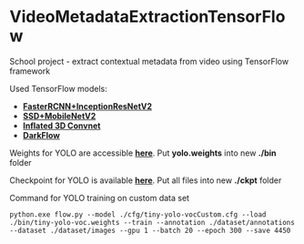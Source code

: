 # VideoMetadataExtractionTensorFlow
School project - extract contextual metadata from video using TensorFlow framework

Used TensorFlow models:<p/>
* <a href="https://tfhub.dev/google/faster_rcnn/openimages_v4/inception_resnet_v2/1" target="_blank">**FasterRCNN+InceptionResNetV2**</a>
* <a href="https://tfhub.dev/google/openimages_v4/ssd/mobilenet_v2/1" target="_blank">**SSD+MobileNetV2**</a>
* <a href="https://tfhub.dev/deepmind/i3d-kinetics-600/1" target="_blank">**Inflated 3D Convnet**</a>
* <a href="https://github.com/thtrieu/darkflow" target="_blank">**DarkFlow**</a>

Weights for YOLO are accessible <a href="https://drive.google.com/open?id=1EMLSQpShqaLLNhUIFNbWIHPoTqRjKIAo" target="_blank">**here**</a>. Put **yolo.weights** into new **./bin** folder

Checkpoint for YOLO is available <a href="https://drive.google.com/file/d/1RiGuBkW3W_hiU7F3tNXSm5wQAq7A2zOG/view?usp=sharing" target="_blank">**here**</a>. Put all files into new **./ckpt** folder

Command for YOLO training on custom data set
```
python.exe flow.py --model ./cfg/tiny-yolo-vocCustom.cfg --load ./bin/tiny-yolo-voc.weights --train --annotation ./dataset/annotations --dataset ./dataset/images --gpu 1 --batch 20 --epoch 300 --save 4450
```
